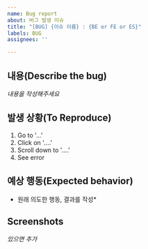 ```yaml
---
name: Bug report
about: 버그 발생 이슈
title: "[BUG] {이슈 이름} : {BE or FE or ES}"
labels: BUG
assignees: ''

---
```


## 내용(Describe the bug)
*내용을 작성해주세요*

## 발생 상황(To Reproduce)
1. Go to '...'
2. Click on '....'
3. Scroll down to '....'
4. See error

## 예상 행동(Expected behavior)
* 원래 의도한 행동, 결과를 작성*

## Screenshots
*있으면 추가*
